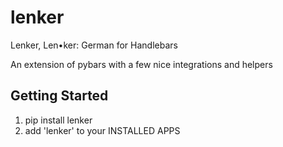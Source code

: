 lenker
======

Lenker, Len•ker: German for Handlebars

An extension of pybars with a few nice integrations and helpers


Getting Started
---------------

1. pip install lenker
2. add 'lenker' to your INSTALLED APPS